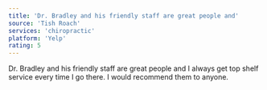 ```yaml
---
title: 'Dr. Bradley and his friendly staff are great people and'
source: 'Tish Roach'
services: 'chiropractic'
platform: 'Yelp'
rating: 5
---
```


Dr. Bradley and his friendly staff are great people and I always get top shelf service every time I go there.  I would recommend them to anyone.
    